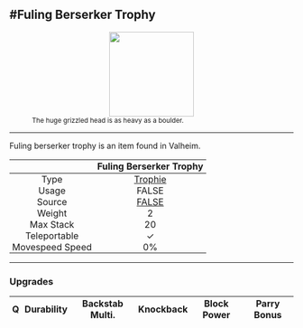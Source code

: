 <meta property="og:title" content="Fuling Berserker Trophy - MoreValheim" /><meta property="og:type" content="website" /><meta property="og:image" content="/assets/fuling_berserker_trophy.png" /><meta property="og:description" content="Fuling Berserker Trophy is an item found in Valheim." /><meta name="theme-color" content="#546D78"><meta name="twitter:card" content="summary_large_image">
#Fuling Berserker Trophy
-------------
<style>img {width:20px;}.tb {width:150px;display: block;margin-left: auto;margin-right: auto;}</style>

<style>.md-typeset table:not([class]) th:not([align]) {min-width:unset!important;}</style>
<style>td{padding:0em 0.3em!important;text-align:center!important;border-left:.05rem solid var(--md-default-fg-color--lightest)}</style>

<style>th{padding:0.1em 0.3em!important;text-align:center!important;font-weight:bold}</style>

<style>pre{text-align:right!important}</style>
<style>table tr td:first-child {border-left: 0;};</style>

<figure><img src="/assets/fuling_berserker_trophy.png" class="tb" /><figcaption><small>The huge grizzled head is as heavy as a boulder.</small></figcaption></figure>

-------------

Fuling berserker trophy is an item found in Valheim.

|        | Fuling Berserker Trophy              |
| ----------- | ------------------------------------ |
| Type | [Trophie](../../types/trophie)
| Usage | FALSE<br>
| Source | [FALSE](../../items/false)
| Weight | 2 |
| Max Stack | 20 |
| Teleportable | ✓
| Movespeed Speed | 0%


-------------

### Upgrades
| Q | Durability | Backstab Multi. | Knockback | Block Power | Parry Bonus
| - | - | - | - | - | - 
